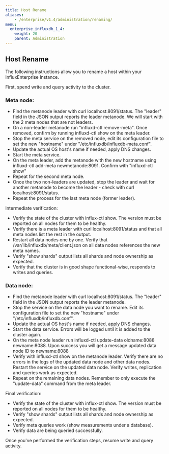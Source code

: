 ```yaml
---
title: Host Rename
aliases:
    - /enterprise/v1.4/administration/renaming/
menu:
  enterprise_influxdb_1_4:
    weight: 20
    parent: Administration
---
```


## Host Rename

The following instructions allow you to rename a host within your InfluxEnterprise Instance.

First, spend write and query activity to the cluster.

### Meta node:
- Find the metanode leader with curl localhost:8091/status. The "leader" field in the JSON output reports the leader metanode. We will start with the 2 meta nodes that are not leaders.
- On a non-leader metanode run "influxd-ctl remove-meta". Once removed, confirm by running influxd-ctl show on the meta leader.
- Stop the meta service on the removed node, edit its configuration file to set the new "hostname" under "/etc/influxdb/influxdb-meta.conf".
- Update the actual OS host's name if needed, apply DNS changes.
- Start the meta service.
- On the meta leader, add the metanode with the new hostname using influxd-ctl add-meta newmetanode:8091. Confirm with "influxd-ctl show"
- Repeat for the second meta node.
- Once the two non-leaders are updated, stop the leader and wait for another metanode to become the leader - check with curl localhost:8091/status.
- Repeat the process for the last meta node (former leader).

Intermediate verification:
- Verify the state of the cluster with influx-ctl show. The version must be reported on all nodes for them to be healthy.
- Verify there is a meta leader with curl localhost:8091/status and that all meta nodes list the rest in the output.
- Restart all data nodes one by one. Verify that /var/lib/influxdb/meta/client.json on all data nodes references the new meta names.
- Verify "show shards" output lists all shards and node ownership as expected.
- Verify that the cluster is in good shape functional-wise, responds to writes and queries.

### Data node:
- Find the metanode leader with curl localhost:8091/status. The "leader" field in the JSON output reports the leader metanode.
- Stop the service on the data node you want to rename. Edit its configuration file to set the new "hostname" under "/etc/influxdb/influxdb.conf".
- Update the actual OS host's name if needed, apply DNS changes.
- Start the data service. Errors will be logged until it is added to the cluster again.
- On the meta node leader run influxd-ctl update-data oldname:8088 newname:8088. Upon success you will get a message updated data node ID to newname:8088
- Verify with influxd-ctl show on the metanode leader. Verify there are no errors in the logs of the updated data node and other data nodes. Restart the service on the updated data node. Verify writes, replication and queries work as expected.
- Repeat on the remaining data nodes. Remember to only execute the "update-data" command from the meta leader.

Final verification:
- Verify the state of the cluster with influx-ctl show. The version must be reported on all nodes for them to be healthy.
- Verify "show shards" output lists all shards and node ownership as expected.
- Verify meta queries work (show measurements under a database).
- Verify data are being queried successfully.

Once you've performed the verification steps, resume write and query activity.
